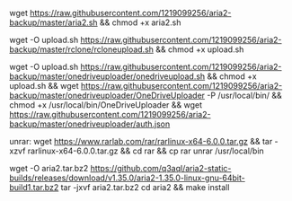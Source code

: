 wget https://raw.githubusercontent.com/1219099256/aria2-backup/master/aria2.sh && chmod +x aria2.sh

wget -O upload.sh https://raw.githubusercontent.com/1219099256/aria2-backup/master/rclone/rcloneupload.sh && chmod +x upload.sh

wget -O upload.sh https://raw.githubusercontent.com/1219099256/aria2-backup/master/onedriveuploader/onedriveupload.sh && chmod +x upload.sh && wget https://raw.githubusercontent.com/1219099256/aria2-backup/master/onedriveuploader/OneDriveUploader -P /usr/local/bin/ && chmod +x /usr/local/bin/OneDriveUploader && wget https://raw.githubusercontent.com/1219099256/aria2-backup/master/onedriveuploader/auth.json

unrar:
wget https://www.rarlab.com/rar/rarlinux-x64-6.0.0.tar.gz && tar -xzvf rarlinux-x64-6.0.0.tar.gz && cd rar && cp rar unrar /usr/local/bin


wget -O aria2.tar.bz2 https://github.com/q3aql/aria2-static-builds/releases/download/v1.35.0/aria2-1.35.0-linux-gnu-64bit-build1.tar.bz2
tar -jxvf aria2.tar.bz2
cd aria2 && make install
